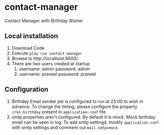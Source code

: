 # contact-manager
Contact Manager with Birthday Wisher

## Local installation
1. Download Code
2. Execute `play run contact-manager`
3. Browse to http://localhost:9000/
4. There are two users created at startup 
   1. username: admin password: admin
   1. username: praneel password: praneel
   
## Configuration
1. Birthday Email sender job is configured to run at 23:00 to wish in advance. To change the timing, please configure the property
   `cron.birthday` present in `application.conf` file
2. smtp properties aren't configured. By default it is mock. Mock birthday email can be seen in log. To add smtp settingd, modify 
`application.conf` with smtp settings and comment out `mail.smtp=mock`
 
